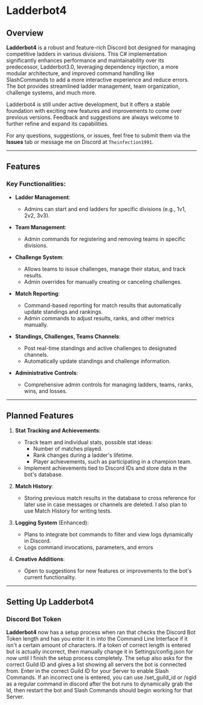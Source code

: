 # Ladderbot4

## Overview
**Ladderbot4** is a robust and feature-rich Discord bot designed for managing competitive ladders in various divisions. This C# implementation significantly enhances performance and maintainability over its predecessor, Ladderbot3.0, leveraging dependency injection, a more modular architecture, and improved command handling like SlashCommands to add a more interactive experience and reduce errors. The bot provides streamlined ladder management, team organization, challenge systems, and much more.

Ladderbot4 is still under active development, but it offers a stable foundation with exciting new features and improvements to come over previous versions. Feedback and suggestions are always welcome to further refine and expand its capabilities.

For any questions, suggestions, or issues, feel free to submit them via the **Issues** tab or message me on Discord at `Theinfection1991`.

---

## Features

### Key Functionalities:

- **Ladder Management**:
  - Admins can start and end ladders for specific divisions (e.g., 1v1, 2v2, 3v3).

- **Team Management**:
  - Admin commands for registering and removing teams in specific divisions.

- **Challenge System**:
  - Allows teams to issue challenges, manage their status, and track results.
  - Admin overrides for manually creating or canceling challenges.

- **Match Reporting**:
  - Command-based reporting for match results that automatically update standings and rankings.
  - Admin commands to adjust results, ranks, and other metrics manually.

- **Standings, Challenges, Teams Channels**:
  - Post real-time standings and active challenges to designated channels.
  - Automatically update standings and challenge information.

- **Administrative Controls**:
  - Comprehensive admin controls for managing ladders, teams, ranks, wins, and losses.

---

## Planned Features

1. **Stat Tracking and Achievements**:
   - Track team and individual stats, possible stat ideas:
     - Number of matches played.
     - Rank changes during a ladder's lifetime.
     - Player achievements, such as participating in a champion team.
   - Implement achievements tied to Discord IDs and store data in the bot's database.

2. **Match History**:
   - Storing previous match results in the database to cross reference for later use in case messages or channels are deleted. I also plan to use Match History for writing tests.

3. **Logging System** (Enhanced):
   - Plans to integrate bot commands to filter and view logs dynamically in Discord.
   - Logs command invocations, parameters, and errors
     
5. **Creative Additions**:
   - Open to suggestions for new features or improvements to the bot's current functionality.

---

## Setting Up Ladderbot4

### Discord Bot Token
**Ladderbot4** now has a setup process when ran that checks the Discord Bot Token length and has you enter it in into the Command Line Interface if it isn't a certain amount of characters. If a token of correct length is entered but is actually incorrect, then manually change it in Settings/config.json for now until I finish the setup process completely. The setup also asks for the correct Guild ID and gives a list showing all servers the bot is connected from. Enter in the correct Guild ID for your Server to enable Slash Commands. If an incorrect one is entered, you can use /set_guild_id or /sgid as a regular command in discord after the bot runs to dynamically grab the Id, then restart the bot and Slash Commands should begin working for that Server.
